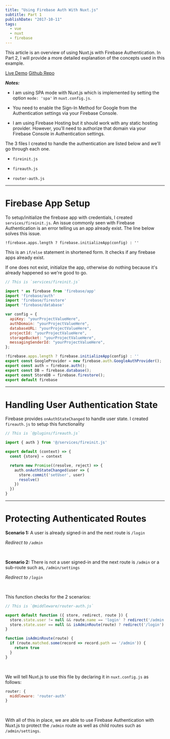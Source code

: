 ```yaml
---
title: "Using Firebase Auth With Nuxt.js"
subtitle: Part 1
publishDate: "2017-10-11"
tags:
  - vue
  - nuxt
  - firebase
---
```


This article is an overview of using Nuxt.js with Firebase Authentication. In Part 2, I will provide a more detailed explanation of the concepts used in this example.

<div class="flexContainer">
<a target="/\_blank" rel="noopener" href=https://nuxt-firebase-auth.firebaseapp.com/>Live Demo</a>
<a target="/\_blank" rel="noopener" href=https://github.com/davidroyer/nuxt-firebase-auth>Github Repo</a>
</div>

**_Notes:_**
- I am using SPA mode with Nuxt.js which is implemented by setting the option `mode: 'spa'` in `nuxt.config.js`.

- You need to enable the Sign-In Method for Google from the Authentication settings via your Firebase Console.

- I am using Firebase Hosting but it should work with any static hosting provider. However, you'll need to authorize that domain via your Firebase Console in Authentication settings.

The 3 files I created to handle the authentication are listed below and we'll go through each one.

- `fireinit.js`

- `fireauth.js`

- `router-auth.js`

---
# Firebase App Setup
To setup/initialize the firebase app with credentials, I created `services/fireinit.js`. An issue commonly seen with Firebase Authentication is an error telling us an app already exist. The line below solves this issue.

`!firebase.apps.length ? firebase.initializeApp(config) : ''`

This is an `if/else` statement in shortened form. It checks if any firebase apps already exist.

If one does not exist, initialize the app, otherwise do nothing because it's already happened so we're good to go.

  ```js
  // This is `services/fireinit.js`

  import * as firebase from 'firebase/app'
  import 'firebase/auth'
  import 'firebase/firestore'
  import 'firebase/database'

  var config = {
    apiKey: "yourProjectValueHere",
    authDomain: "yourProjectValueHere",
    databaseURL: "yourProjectValueHere",
    projectId: "yourProjectValueHere",
    storageBucket: "yourProjectValueHere",
    messagingSenderId: "yourProjectValueHere",
  };

  !firebase.apps.length ? firebase.initializeApp(config) : ''
  export const GoogleProvider = new firebase.auth.GoogleAuthProvider();
  export const auth = firebase.auth();
  export const DB = firebase.database();
  export const StoreDB = firebase.firestore();
  export default firebase
  ```

---

# Handling User Authentication State
Firebase provides `onAuthStateChanged` to handle user state. I created `fireauth.js` to setup this functionality

  ```js
  // This is `@plugins/fireauth.js`

  import { auth } from '@/services/fireinit.js'

  export default (context) => {
    const {store} = context

    return new Promise((resolve, reject) => {
      auth.onAuthStateChanged(user => {
        store.commit('setUser', user)
        resolve()
      })
    })
  }
  ```
---

# Protecting Authenticated Routes

**Scenario 1:**
A user is already signed-in and the next route is `/login`

*Redirect to `/admin`*

<br>

**Scenario 2:**
There is not a user signed-in and the next route is `/admin` or a sub-route such as, `/admin/settings`

  *Redirect to `/login`*

<br>

This function checks for the 2 scenarios:

```js
// This is `@middleware/router-auth.js`

export default function ({ store, redirect, route }) {
  store.state.user != null && route.name == 'login' ? redirect('/admin') : ''
  store.state.user == null && isAdminRoute(route) ? redirect('/login') : ''
}

function isAdminRoute(route) {
  if (route.matched.some(record => record.path == '/admin')) {
    return true
  }
}
```
<br>

We will tell Nuxt.js to use this file by declaring it in `nuxt.config.js` as follows:

```js
router: {
  middleware: 'router-auth'
}
```
<br>

With all of this in place, we are able to use Firebase Authentication with Nuxt.js to protect the `/admin` route as well as child routes such as `/admin/settings`.
